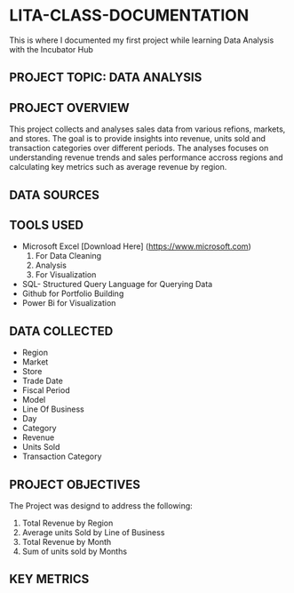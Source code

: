 # LITA-CLASS-DOCUMENTATION
This is where I documented my first project while learning Data Analysis with the Incubator Hub

## PROJECT TOPIC: DATA ANALYSIS

## PROJECT OVERVIEW
This project collects and analyses sales data from various refions, markets, and stores. The goal is to provide insights into revenue, units sold and transaction categories over different periods. The analyses focuses on understanding revenue trends and sales performance accross regions and calculating key metrics such as average revenue by region.

## DATA SOURCES

## TOOLS USED
- Microsoft Excel [Download Here] (https://www.microsoft.com)
  1. For Data Cleaning
  2. Analysis
  3. For Visualization
- SQL- Structured Query Language for Querying Data
- Github for Portfolio Building
- Power Bi for Visualization

## DATA COLLECTED
- Region	
- Market
- Store
- Trade Date
- Fiscal Period
- Model
- Line Of Business
- Day
- Category
- Revenue
- Units Sold
- Transaction Category

 ## PROJECT OBJECTIVES
 The Project was designd to address the following:
 1. Total Revenue by Region
 2. Average units Sold by Line of Business
 3. Total Revenue by Month
 4. Sum of units sold by Months

 ## KEY METRICS
 

